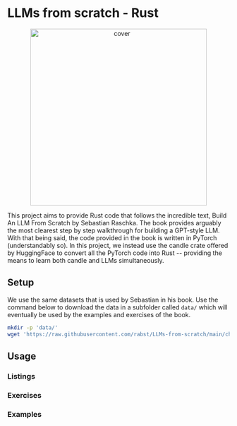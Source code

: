 # LLMs from scratch - Rust

<p align="center">
  <img height="400" src="https://d3ddy8balm3goa.cloudfront.net/llms-from-scratch-rs/main-image.svg" alt="cover">
</p>

This project aims to provide Rust code that follows the incredible text,
Build An LLM From Scratch by Sebastian Raschka. The book provides arguably
the most clearest step by step walkthrough for building a GPT-style LLM. With
that being said, the code provided in the book is written in PyTorch (understandably
so). In this project, we instead use the candle crate offered by HuggingFace to
convert all the PyTorch code into Rust -- providing the means to learn both candle
and LLMs simultaneously.

## Setup

We use the same datasets that is used by Sebastian in his book. Use the command
below to download the data in a subfolder called `data/` which will eventually
be used by the examples and exercises of the book.

```sh
mkdir -p 'data/'
wget 'https://raw.githubusercontent.com/rabst/LLMs-from-scratch/main/ch02/01_main-chapter-code/the-verdict.txt' -O 'data/the-verdict.txt'
```

## Usage

### Listings

### Exercises

### Examples
